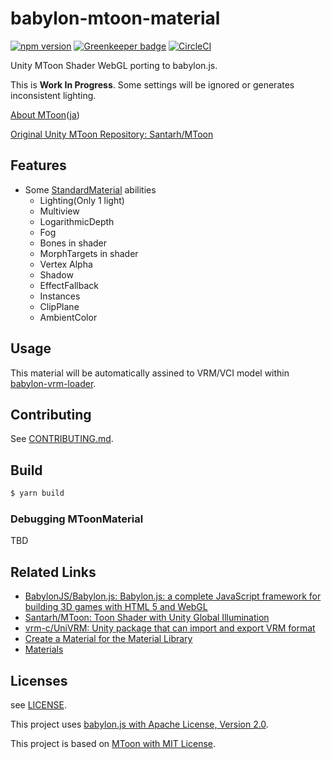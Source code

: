 # babylon-mtoon-material

[![npm version](https://badge.fury.io/js/babylon-mtoon-material.svg)](https://badge.fury.io/js/babylon-mtoon-material) [![Greenkeeper badge](https://badges.greenkeeper.io/virtual-cast/babylon-mtoon-material.svg)](https://greenkeeper.io/) [![CircleCI](https://circleci.com/gh/virtual-cast/babylon-mtoon-material.svg?style=svg)](https://circleci.com/gh/virtual-cast/babylon-mtoon-material)

Unity MToon Shader WebGL porting to babylon.js.

This is **Work In Progress**. Some settings will be ignored or generates inconsistent lighting.

[About MToon](https://vrm.dev/en/univrm/shaders/mtoon/)([ja](https://vrm.dev/univrm/shaders/mtoon/))

[Original Unity MToon Repository: Santarh/MToon](https://github.com/Santarh/MToon/)

## Features

- Some [StandardMaterial](https://doc.babylonjs.com/api/classes/babylon.standardmaterial) abilities
    - Lighting(Only 1 light)
    - Multiview
    - LogarithmicDepth
    - Fog
    - Bones in shader
    - MorphTargets in shader
    - Vertex Alpha
    - Shadow
    - EffectFallback
    - Instances
    - ClipPlane
    - AmbientColor

## Usage

This material will be automatically assined to VRM/VCI model within [babylon-vrm-loader](https://github.com/virtual-cast/babylon-vrm-loader).

## Contributing

See [CONTRIBUTING.md](./CONTRIBUTING.md).

## Build

```s
$ yarn build
```

### Debugging MToonMaterial

TBD

## Related Links

- [BabylonJS/Babylon.js: Babylon.js: a complete JavaScript framework for building 3D games with HTML 5 and WebGL](https://github.com/BabylonJS/Babylon.js)
- [Santarh/MToon: Toon Shader with Unity Global Illumination](https://github.com/Santarh/MToon/)
- [vrm-c/UniVRM: Unity package that can import and export VRM format](https://github.com/vrm-c/UniVRM)
- [Create a Material for the Material Library](https://doc.babylonjs.com/how_to/how_to_create_a_material_for_materialslibrary)
- [Materials](https://doc.babylonjs.com/babylon101/materials)

## Licenses

see [LICENSE](./LICENSE).

This project uses [babylon.js with Apache License, Version 2.0](https://github.com/BabylonJS/Babylon.js/blob/master/license.md).

This project is based on [MToon with MIT License](https://github.com/Santarh/MToon/blob/master/LICENSE).

